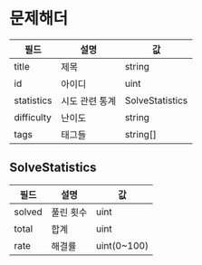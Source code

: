 # 문제해더

| 필드 | 설명 | 값 |
| --- | --- | --- |
| title | 제목 | string |
| id | 아이디 | uint |
| statistics | 시도 관련 통계 | SolveStatistics |
| difficulty | 난이도 | string |
| tags | 태그들 | string[] |

## SolveStatistics

| 필드 | 설명 | 값 |
| --- | --- | --- |
| solved | 풀린 횟수 | uint |
| total | 합계 | uint |
| rate | 해결률 | uint(0~100) |
